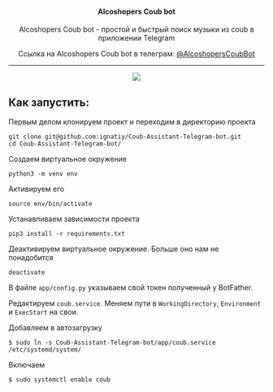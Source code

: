 <h4 align="center">Alcoshopers Coub bot</h4>

<p align="center">Alcoshopers Coub bot - простой и быстрый поиск музыки из coub в приложении Telegram</p>
<p align="center">Ссылка на Alcoshopers Coub bot в телеграм: <a href="https://t.me/AlcoshopersCoubBot"><span>@AlcoshopersCoubBot</span></a></p>

<hr align="center"/>

<p align="center">
	<img src="https://img.shields.io/pypi/pyversions/apache-airflow.svg">
</p>



## Как запустить:

Первым делом клонируем проект и переходим в директорию проекта
```
git clone git@github.com:ignatiy/Coub-Assistant-Telegram-bot.git
cd Coub-Assistant-Telegram-bot/
```

Создаем виртуальное окружение
```
python3 -m venv env
```

Активируем его
```
source env/bin/activate
```

Устанавливаем зависимости проекта
```
pip3 install -r requirements.txt
```

Деактивируем виртуальное окружение. Больше оно нам не понадобится
```
deactivate
```

В файле `app/config.py` указываем свой токен полученный у BotFather.

Редактируем `coub.service`. Меняем пути в `WorkingDirectory`, `Environment` и `ExecStart` на свои.

Добавляем в автозагрузку
```
$ sudo ln -s Coub-Assistant-Telegram-bot/app/coub.service /etc/systemd/system/
```
Включаем
```
$ sudo systemctl enable coub
```
